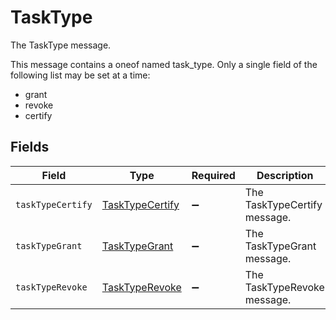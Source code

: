 # TaskType

The TaskType message.

This message contains a oneof named task_type. Only a single field of the following list may be set at a time:
  - grant
  - revoke
  - certify



## Fields

| Field                                                     | Type                                                      | Required                                                  | Description                                               |
| --------------------------------------------------------- | --------------------------------------------------------- | --------------------------------------------------------- | --------------------------------------------------------- |
| `taskTypeCertify`                                         | [TaskTypeCertify](../../models/shared/tasktypecertify.md) | :heavy_minus_sign:                                        | The TaskTypeCertify message.                              |
| `taskTypeGrant`                                           | [TaskTypeGrant](../../models/shared/tasktypegrant.md)     | :heavy_minus_sign:                                        | The TaskTypeGrant message.                                |
| `taskTypeRevoke`                                          | [TaskTypeRevoke](../../models/shared/tasktyperevoke.md)   | :heavy_minus_sign:                                        | The TaskTypeRevoke message.                               |
